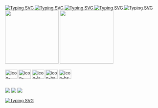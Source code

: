 #  
<a href="https://git.io/typing-svg">
<img src="https://readme-typing-svg.herokuapp.com?font=Robotmono&size=20&duration=4000&pause=0&color=2b76e3&center=true&multiline=true&repeat=false&random=false&width=1000&height=60&lines=+ol%C3%A1%F0%9F%91%8B%F0%9F%8F%BB;me+chamo+Rodrigo!" alt="Typing SVG" />
</a>

<a href="https://git.io/typing-svg">
<img src="https://readme-typing-svg.herokuapp.com?font=Robotmono&size=20&duration=4000&pause=3000&color=2b76e3&center=true&multiline=false&repeat=false&random=false&width=1000&height=60&lines=+;seja+bem-vindo%E2%9C%A8" alt="Typing SVG" />
</a>

<a href="https://git.io/typing-svg">
<img src="https://readme-typing-svg.herokuapp.com?font=Robotmono&size=20&duration=4000&pause=8000&color=2b76e3&left=true&multiline=false&repeat=false&random=false&width=1000&height=30&lines=+;%F0%9F%A7%91%F0%9F%8F%BB%E2%80%8D%F0%9F%92%BB+Desenvolvedor" alt="Typing SVG" />
</a>
<a href="https://git.io/typing-svg">
<img src="https://readme-typing-svg.herokuapp.com?font=Robotmono&size=20&duration=4000&pause=11000&color=2b76e3&left=true&multiline=false&repeat=false&random=false&width=1000&height=30&lines=+;%F0%9F%A7%AD+Moro+em+Uberl%C3%A2ndia-MG%2C+Brasil" alt="Typing SVG" />
</a>
<a href="https://git.io/typing-svg">
<img src="https://readme-typing-svg.herokuapp.com?font=Robotmono&size=20&duration=4000&pause=14000&color=2b76e3&left=true&multiline=false&repeat=false&random=false&width=1000&height=30&lines=+;%F0%9F%93%9A+Aprendendo+tudo+sobre+tecnologias+e+programa%C3%A7%C3%A3o+integrada+a+banco+de+dados" alt="Typing SVG" />
</a>


<div>
<a href="https://github.com/rodrigomoraesr">
  <img height=175em src="https://github-readme-stats.vercel.app/api?username=rodrigomoraesr&show_icons=true&theme=default"/>
  <img height=175em src="https://github-readme-stats.vercel.app/api/top-langs?username=rodrigomoraesr&theme=default&layout=compact&langs_count=8&card_width=320" /></a></div>
  
<div style="display: inline_block"><br>
  <img align="center" alt="icon-html" height="30" width="40" src="https://cdn.jsdelivr.net/gh/devicons/devicon/icons/html5/html5-original.svg"/>
  <img align="center" alt="icon-css" height="30" width="40" src="https://cdn.jsdelivr.net/gh/devicons/devicon/icons/css3/css3-original.svg"/>
  <img align="center" alt="icon-js" height="30" width="40" src="https://cdn.jsdelivr.net/gh/devicons/devicon/icons/javascript/javascript-original.svg"/>
  <img align="center" alt="icon-bs" height="30" width="40" src="https://cdn.jsdelivr.net/gh/devicons/devicon/icons/bootstrap/bootstrap-original.svg"/>
  <img align="center" alt="icon-bs" height="30" width="40" src="https://cdn.jsdelivr.net/gh/devicons/devicon/icons/cplusplus/cplusplus-original.svg"/>
 </div>

 ##

  <div>
  <a href="https://www.linkedin.com/in/rodrigo-moraes-89021815a/"><img src="https://img.shields.io/badge/LinkedIn-0077B5?style=for-the-badge&logo=linkedin&logoColor=white"></a>
  <a href="mailto:rodrigomoraesesamc@gmail.com"><img src="https://img.shields.io/badge/Gmail-D14836?style=for-the-badge&logo=gmail&logoColor=white"></a>
  <a href="https://www.instagram.com/karreshy/"><img src="https://img.shields.io/badge/Instagram-E4405F?style=for-the-badge&logo=instagram&logoColor=white"></a>
 </div>
 
<a href="https://git.io/typing-svg"><img src="https://readme-typing-svg.herokuapp.com?font=Robotmono&size=20&duration=4000&pause=17000&color=2b76e3&center=true&multiline=false&repeat=false&random=false&width=1000&height=40&lines=+;obrigado+pela+aten%C3%A7%C3%A3o!" alt="Typing SVG" /></a>
